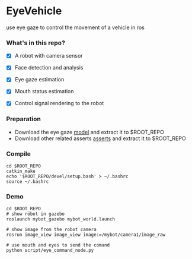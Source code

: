 # EyeVehicle
use eye gaze to control the movement of a vehicle in ros

### What's in this repo?
- [x] A robot with camera sensor
- [x] Face detection and analysis
- [x] Eye gaze estimation
- [x] Mouth status estimation
- [x] Control signal rendering to the robot


### Preparation
- Download the eye gaze [model](https://www.dropbox.com/sh/h23x33stlrhqvqq/AADn4iK7NMIc8bVnOkBpBBMSa?dl=0) and extract it to $ROOT_REPO
- Download other related asserts [asserts](https://www.dropbox.com/sh/pah5vjpvlohslzo/AABFl5nAcgtbosXDb9ZeqplWa?dl=0) and extract it to $ROOT_REPO


### Compile
```
cd $ROOT_REPO
catkin_make
echo '$ROOT_REPO/devel/setup.bash' > ~/.bashrc
source ~/.bashrc
```

### Demo

```
cd $ROOT_REPO
# show robot in gazebo
roslaunch mybot_gazebo mybot_world.launch

# show image from the robot camera
rosrun image_view image_view image:=/mybot/camera1/image_raw

# use mouth and eyes to send the comand
python script/eye_command_node.py
```

